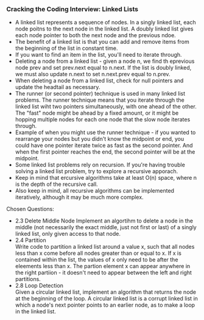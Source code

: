 ### Cracking the Coding Interview: Linked Lists
* A linked list represents a sequence of nodes. In a singly linked list, each node poitns to the next node in the linked list. A doubly linked list gives each node pointer to both the next node and the previous ndoe.
* The benefit of a linked list is that you can add and remove items from the beginning of the list in constant time.
* If you want to find an item in the list, you'll need to iterate through.
* Deleting a node from a linked list - given a node n, we find th eprevious node prev and set prev.next equal to n.next. If the list is doubly linked, we must also update n.next to set n.next.prev equal to n.prev. 
* When deleting a node from a linked list, check for null pointers and update the headtail as necessary.
* The runner (or second pointer) technique is used in many linked list problems. The runner technique means that you iterate through the linked list wiht two pointers simultaneously, with one ahead of the other. The "fast" node might be ahead by a fixed amount, or it might be hopping multiple nodes for each one node that the slow node iterates through.
* Example of when you might use the runner technique - if you wanted to rearrange your nodes but you didn't know the midpoint or end, you could have one pointer iterate twice as fast as the second pointer. And when the first pointer reaches the end, the second pointer will be at the midpoint.
* Some linked list problems rely on recursion. If you're having trouble solving a linked list problem, try to explore a recursive apporach. 
* Keep in mind that ercursive algorithms take at least O(n) space, where n is the depth of the recursive call.
* Also keep in mind, all recursive algorithms can be implemented iteratively, although it may be much more complex.

Chosen Questions: 
* 2.3 Delete Middle Node
Implement an algortihm to delete a node in the middle (not necessarily the exact middle, just not first or last) of a singly linked list, only given access to that node.
* 2.4 Partition  
Write code to partition a linked list around a value x, such that all nodes less than x come before all nodes greater than or equal to x. If x is contained within the list, the values of x only need to be after the eleements less than x. The partion element x can appear anywhere in the right partiion - it doesn't need to appear between the left and right partitions.
* 2.8 Loop Detection  
Given a circular linked list, implement an algorithm that returns the node at the beginning of the loop.
A circular linked list is a corrupt linked list in which a node's next pointer points to an earlier node, as to make a loop in the linked list.
